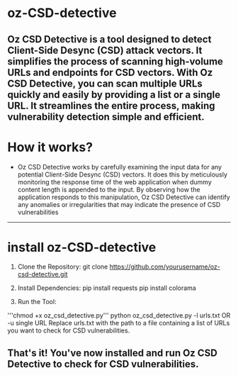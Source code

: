 # oz-CSD-detective

Oz CSD Detective is a tool designed to detect Client-Side Desync (CSD) attack vectors. It simplifies the process of scanning high-volume URLs and endpoints for CSD vectors. With Oz CSD Detective, you can scan multiple URLs quickly and easily by providing a list or a single URL. It streamlines the entire process, making vulnerability detection simple and efficient.
------------------------------------------------------------------------------------
# How it works?
- Oz CSD Detective works by carefully examining the input data for any potential Client-Side Desync (CSD) vectors. It does this by meticulously monitoring the response time of the web application when dummy content length is appended to the input. By observing how the application responds to this manipulation, Oz CSD Detective can identify any anomalies or irregularities that may indicate the presence of CSD vulnerabilities
------------------------------------------------------------------------------------
# install oz-CSD-detective

1. Clone the Repository:
git clone https://github.com/yourusername/oz-csd-detective.git

2. Install Dependencies:
pip install requests
pip install colorama

3. Run the Tool:

'''chmod +x oz_csd_detective.py'''
python oz_csd_detective.py -l urls.txt OR -u single URL 
Replace urls.txt with the path to a file containing a list of URLs you want to check for CSD vulnerabilities.

That's it! You've now installed and run Oz CSD Detective to check for CSD vulnerabilities. 
------------------------------------------------------------------------------------



